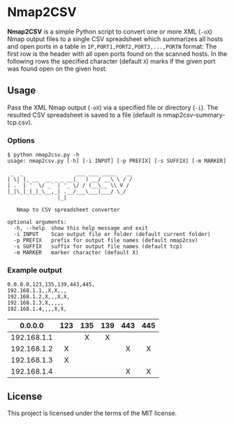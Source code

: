 Nmap2CSV
=======

**Nmap2CSV** is a simple Python script to convert one or more XML (`-oX`) Nmap output files to a single CSV spreadsheet which summarizes all hosts and open ports in a table in `IP,PORT1,PORT2,PORT3,...,PORTN` format: The first row is the header with all open ports found on the scanned hosts. In the following rows the specified character (default `X`) marks if the given port was found open on the given host.

## Usage

Pass the XML Nmap output (`-oX`) via a specified file or directory (`-i`). The resulted CSV spreadsheet is saved to a file (default is nmap2csv-summary-tcp.csv).

### Options
```
$ python nmap2csv.py -h
usage: nmap2csv.py [-h] [-i INPUT] [-p PREFIX] [-s SUFFIX] [-m MARKER]

 _  _                 ___ ___ _____   __
| \| |_ __  __ _ _ __|_  ) __/ __\ \ / /
| .` | '  \/ _` | '_ \/ / (__\__ \\ V / 
|_|\_|_|_|_\__,_| .__/___\___|___/ \_/  
                |_|                     

   Nmap to CSV spreadsheet converter

optional arguments:
  -h, --help  show this help message and exit
  -i INPUT    Scan output file or folder (default current folder)
  -p PREFIX   prefix for output file names (default nmap2csv)
  -s SUFFIX   suffix for output file names (default tcp)
  -m MARKER   marker character (default X)
```

### Example output
```
0.0.0.0,123,135,139,443,445,
192.168.1.1,,X,X,,,
192.168.1.2,X,,,X,X,
192.168.1.3,X,,,,,
192.168.1.4,,,,X,X,
```
| 0.0.0.0     | 123 | 135 | 139 | 443 | 445 |
| ------------|:---:|:---:|:---:|:---:|:---:|
| 192.168.1.1 |     |  X  |  X  |     |     |
| 192.168.1.2 |  X  |     |     |  X  |  X  |
| 192.168.1.3 |  X  |     |     |     |     |
| 192.168.1.4 |     |     |     |  X  |  X  |

## License
This project is licensed under the terms of the MIT license.
